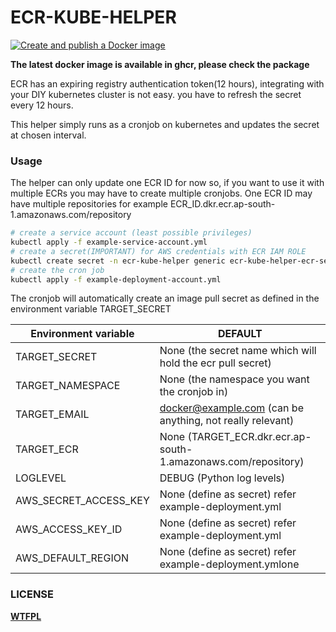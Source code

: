 # ECR-KUBE-HELPER
[![Create and publish a Docker image](https://github.com/anaganisk/ecr-kube-helper/actions/workflows/docker-image.yml/badge.svg)](https://github.com/anaganisk/ecr-kube-helper/actions/workflows/docker-image.yml)

**The latest docker image is available in ghcr, please check the package**

ECR has an expiring registry authentication token(12 hours), integrating with your DIY kubernetes cluster is not easy. you have to refresh the secret every 12 hours.

This helper simply runs as a cronjob on kubernetes and updates the secret at chosen interval.

### Usage

The helper can only update one ECR ID for now so, if you want to use it with multiple ECRs you may have to create multiple cronjobs. One ECR ID may have multiple repositories
for example ECR_ID.dkr.ecr.ap-south-1.amazonaws.com/repository

```bash
# create a service account (least possible privileges)
kubectl apply -f example-service-account.yml
# create a secret(IMPORTANT) for AWS credentials with ECR IAM ROLE
kubectl create secret -n ecr-kube-helper generic ecr-kube-helper-ecr-secret --from-literal=REGION=[AWS_REGION] --from-literal=ID=[AWS_KEY_ID] --from-literal=SECRET=[AWS_SECRET]
# create the cron job
kubectl apply -f example-deployment-account.yml
```
The cronjob will automatically create an image pull secret as defined in the environment variable TARGET_SECRET

|Environment variable|DEFAULT|
|--------------------|-------|
|TARGET_SECRET|None (the secret name which will hold the ecr pull secret)|
|TARGET_NAMESPACE|None (the namespace you want the cronjob in)|
|TARGET_EMAIL|docker@example.com (can be anything, not really relevant)|
|TARGET_ECR|None (TARGET_ECR.dkr.ecr.ap-south-1.amazonaws.com/repository)|
|LOGLEVEL|DEBUG (Python log levels)|
|AWS_SECRET_ACCESS_KEY|None (define as secret) refer example-deployment.yml|
|AWS_ACCESS_KEY_ID|None (define as secret) refer example-deployment.yml|
|AWS_DEFAULT_REGION|None (define as secret) refer example-deployment.ymlone|

### LICENSE
**[WTFPL](http://www.wtfpl.net/)**
